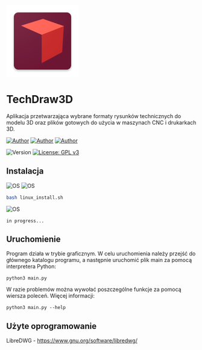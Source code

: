![alt text](https://github.com/Mateusz-Dera/TechDraw3D/blob/master/assets/icons/icon_square.png?raw=true)

# TechDraw3D
Aplikacja przetwarzająca wybrane formaty rysunków technicznych do modelu 3D oraz plików gotowych do użycia w maszynach CNC i drukarkach 3D.

[![Author](https://img.shields.io/badge/Tomasz-Nowak-red.svg)](https://github.com/Guciii)
[![Author](https://img.shields.io/badge/Mateusz-Dera-red.svg)](https://github.com/Mateusz-Dera)
[![Author](https://img.shields.io/badge/Jakub-Schwarz-red.svg)](https://github.com/JakubSchwarz)  

![Version](https://img.shields.io/badge/Wersja-0.1.1-yellow.svg)
[![License: GPL v3](https://img.shields.io/badge/Licencja-GPLv3-blue.svg)](https://www.gnu.org/licenses/gpl-3.0)


## Instalacja
![OS](https://img.shields.io/badge/Ubuntu-20.04-orange.svg)
![OS](https://img.shields.io/badge/Fedora-32-blue.svg)
```bash
bash linux_install.sh
```
![OS](https://img.shields.io/badge/Windows-10-blue.svg)
```shell
in progress...
```

## Uruchomienie
Program działa w trybie graficznym. W celu uruchomienia należy przejść do głównego katalogu programu, a następnie uruchomić plik main za pomocą interpretera Python:
```shell
python3 main.py
```
W razie problemów można wywołać poszczególne funkcje za pomocą wiersza poleceń. Więcej informacji:
```shell
python3 main.py --help
```

## Użyte oprogramowanie
LibreDWG - https://www.gnu.org/software/libredwg/
